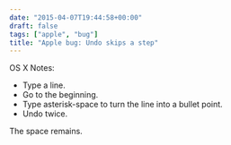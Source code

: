 ```yaml
---
date: "2015-04-07T19:44:58+00:00"
draft: false
tags: ["apple", "bug"]
title: "Apple bug: Undo skips a step"
---
```



OS X Notes:

  * Type a line.
  * Go to the beginning.
  * Type asterisk-space to turn the line into a bullet point.
  * Undo twice.



The space remains.
